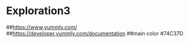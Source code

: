 # Exploration3
##https://www.yummly.com/
##https://developer.yummly.com/documentation
##main color #74C37D
